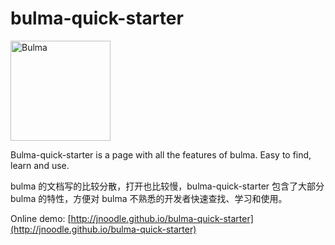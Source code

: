 # bulma-quick-starter

<a href="https://bulma.io" target="_blank">
	<img src="https://bulma.io/images/bulma-logo.png" alt="Bulma" style="width:160px;">
</a>

Bulma-quick-starter is a page with all the features of bulma. Easy to find, learn and use.

bulma 的文档写的比较分散，打开也比较慢，bulma-quick-starter 包含了大部分 bulma 的特性，方便对 bulma 不熟悉的开发者快速查找、学习和使用。

Online demo: [http://jnoodle.github.io/bulma-quick-starter](http://jnoodle.github.io/bulma-quick-starter)

